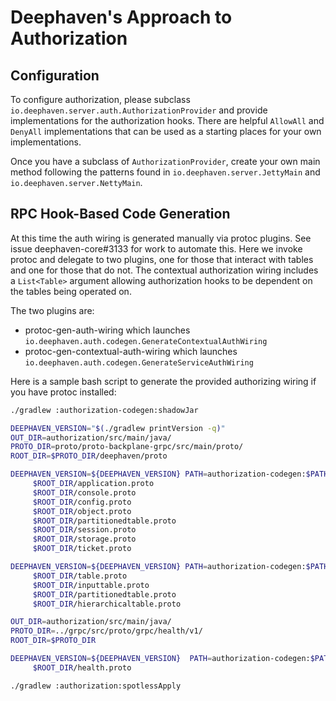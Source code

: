 Deephaven's Approach to Authorization
======================================

Configuration
-------------

To configure authorization, please subclass `io.deephaven.server.auth.AuthorizationProvider` and provide implementations
for the authorization hooks. There are helpful `AllowAll` and `DenyAll` implementations that can be used as a starting
places for your own implementations.

Once you have a subclass of `AuthorizationProvider`, create your own main method following the patterns found in
`io.deephaven.server.JettyMain` and `io.deephaven.server.NettyMain`.

RPC Hook-Based Code Generation
------------------------------

At this time the auth wiring is generated manually via protoc plugins. See issue deephaven-core#3133 for work to
automate this. Here we invoke protoc and delegate to two plugins, one for those that interact with tables and one for
those that do not. The contextual authorization wiring includes a `List<Table>` argument allowing authorization hooks
to be dependent on the tables being operated on.

The two plugins are:
- protoc-gen-auth-wiring which launches `io.deephaven.auth.codegen.GenerateContextualAuthWiring`
- protoc-gen-contextual-auth-wiring  which launches `io.deephaven.auth.codegen.GenerateServiceAuthWiring`

Here is a sample bash script to generate the provided authorizing wiring if you have protoc installed:
```bash
./gradlew :authorization-codegen:shadowJar

DEEPHAVEN_VERSION="$(./gradlew printVersion -q)"
OUT_DIR=authorization/src/main/java/
PROTO_DIR=proto/proto-backplane-grpc/src/main/proto/
ROOT_DIR=$PROTO_DIR/deephaven/proto

DEEPHAVEN_VERSION=${DEEPHAVEN_VERSION} PATH=authorization-codegen:$PATH protoc --dh-auth-wiring_out=$OUT_DIR -I $PROTO_DIR    \
     $ROOT_DIR/application.proto                                        \
     $ROOT_DIR/console.proto                                            \
     $ROOT_DIR/config.proto                                             \
     $ROOT_DIR/object.proto                                             \
     $ROOT_DIR/partitionedtable.proto                                   \
     $ROOT_DIR/session.proto                                            \
     $ROOT_DIR/storage.proto                                            \
     $ROOT_DIR/ticket.proto

DEEPHAVEN_VERSION=${DEEPHAVEN_VERSION} PATH=authorization-codegen:$PATH protoc --contextual-auth-wiring_out=$OUT_DIR -I $PROTO_DIR \
     $ROOT_DIR/table.proto                                              \
     $ROOT_DIR/inputtable.proto                                         \
     $ROOT_DIR/partitionedtable.proto                                   \
     $ROOT_DIR/hierarchicaltable.proto

OUT_DIR=authorization/src/main/java/
PROTO_DIR=../grpc/src/proto/grpc/health/v1/
ROOT_DIR=$PROTO_DIR

DEEPHAVEN_VERSION=${DEEPHAVEN_VERSION}  PATH=authorization-codegen:$PATH protoc --service-auth-wiring_out=$OUT_DIR -I $PROTO_DIR    \
     $ROOT_DIR/health.proto

./gradlew :authorization:spotlessApply
```